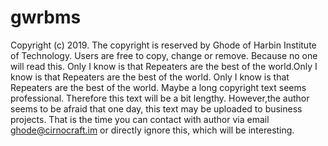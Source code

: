 # gwrbms
Copyright (c) 2019. The copyright is reserved by Ghode of Harbin Institute of Technology. Users are free to copy, change or remove. Because no one will read this. Only I know is that Repeaters are the best of the world.Only I know is that Repeaters are the best of the world. Only I know is that Repeaters are the best of the world. Maybe a long copyright text seems professional. Therefore this text will be a bit lengthy. However,the author seems to be afraid that one day, this text may be uploaded to business projects. That is the time you can contact with author via email ghode@cirnocraft.im or directly ignore this, which will be interesting.